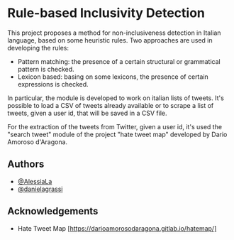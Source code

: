 
# Rule-based Inclusivity Detection

This project proposes a method for non-inclusiveness detection in Italian language, based on some heuristic rules.
Two approaches are used in developing the rules:
- Pattern matching: the presence of a certain structural or grammatical pattern is checked.
- Lexicon based: basing on some lexicons, the presence of certain expressions is checked.

In particular, the module is developed to work on italian lists of tweets.
It's possible to load a CSV of tweets already available or to scrape a list of tweets, given a user id, that will be saved in a CSV file.

For the extraction of the tweets from Twitter, given a user id, it's used the "search tweet" module of the project "hate tweet map" developed by Dario Amoroso d'Aragona.
## Authors

- [@AlessiaLa](https://www.github.com/AlessiaLa)
- [@danielagrassi](https://www.github.com/DanielaGrassi)


## Acknowledgements

 - Hate Tweet Map [https://darioamorosodaragona.gitlab.io/hatemap/] 
